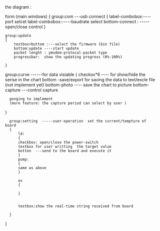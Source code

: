 the diagram :

form (main windows)
{
    group:com   ---usb connect
    {
        label-combobox:----port selcet
        label-combobox:-----baudrate select
        bottom-connect  : -----open/close control
    }
  
    group:update
    {
        textbox+buttom :---select the firmware (bin file)
        bottom:update ----start update
        packet lenght : ymodem-protocal-packet type 
        progressbar:  show the updating progress (0%-100%)
        
    }
  group:curve  ------for data visiable 
  {
      checkox*6 ---- for show/hide the serise in the chart
      bottom -save/export   for saving the data to text/excle file  (not implement yet)
      bottom-photo ---- save the chart to picture 
      bottom-capture ---control capture 
      
      gonging to implement
      (more feature: the capture period can select by user )
  }
  
      group:setting  -----user-operation  set the current/tempture of board 
      {
          ld:
          {
          checkbox: open/close the power-switch
          textbox for user writting  the target value
          botton  ---send to the board and execute it
          }
          pump:
          {
          same as above
          }
          
          ov
          {
              
          }
         
         
          textbox:show the real-time string received from board 
      
      }
  
      
      
     

}